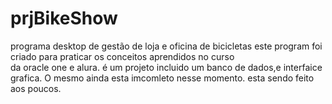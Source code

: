 # prjBikeShow
programa desktop de gestão de loja e oficina de bicicletas
este program foi criado para  praticar os conceitos  aprendidos  no curso  
da oracle one  e alura.
é um projeto incluido um banco de dados,e interfaice grafica.
O mesmo ainda esta imcomleto nesse momento.
esta sendo feito aos poucos.
